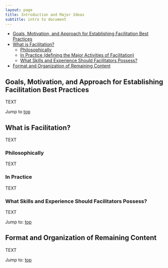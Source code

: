 ```yaml
---
layout: page
title: Introduction and Major Ideas
subtitle: intro to document
---
```


<a name="toc"></a>
- [Goals, Motivation, and Approach for Establishing Facilitation Best Practices](#goals)
- [What is Facilitation?](#whatis)
	- [Philosophically](#whatis-philosophy)
	- [In Practice (defining the Major Activities of Facilitation)](#whatis-practice)
	- [What Skills and Experience Should Facilitators Possess?](#whatis-skills)
- [Format and Organization of Remaining Content](#content)


<a name="goals"></a>
<h2>Goals, Motivation, and Approach for Establishing Facilitation Best Practices</h2>

TEXT

Jump to [top](#toc)

<a name="whatis"></a>
<h2>What is Facilitation?</h2>

TEXT

<a name="whatis-philosophy"></a>
<h3>Philosophically</h3>

TEXT

<a name="whatis-practice"></a>
<h3>In Practice</h3>

TEXT

<a name="whatis-skills"></a>
<h3>What Skills and Experience Should Facilitators Possess?</h3>

TEXT

Jump to: [top](#toc)

<a name="content"></a>
<h2>Format and Organization of Remaining Content</h2>

TEXT

Jump to: [top](#toc)